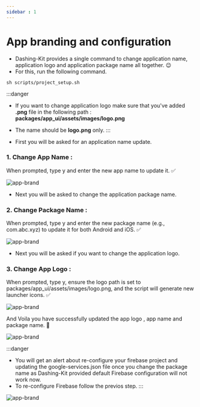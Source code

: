 ```yaml
---
sidebar : 1
---
```


 # App branding and configuration

- Dashing-Kit provides a single command to change application name, application logo and application package name all together. 😉
- For this, run the following command.

```
sh scripts/project_setup.sh
```

:::danger
- If you want to change application logo make sure that you've added **.png** file in the following path : **packages/app_ui/assets/images/logo.png**
- The name should be **logo.png** only.
:::

- First you will be asked for an application name update.

### 1. Change App Name :  
When prompted, type y and enter the new app name to update it. ✅

![app-brand](/img/app-brand/app-brand-1.png)

- Next you will be asked to change the application package name.

### 2. Change Package Name : 
When prompted, type y and enter the new package name (e.g., com.abc.xyz) to update it for both Android and iOS. ✅

![app-brand](/img/app-brand/app-brand-2.png)

- Next you will be asked if you want to change the application logo.

### 3. Change App Logo : 
When prompted, type y, ensure the logo path is set to packages/app_ui/assets/images/logo.png, and the script will generate new launcher icons. ✅

![app-brand](/img/app-brand/app-brand-3.png)

And Voila you have successfully updated the app logo , app name and package name. 🎉

![app-brand](/img/app-brand/app-brand-4.png)

:::danger
- You will get an alert about re-configure your firebase project and updating the google-services.json file once you change the package name as Dashing-Kit provided default Firebase configuration will not work now.
- To re-configure Firebase follow the previos step.
:::

![app-brand](/img/app-brand/app-brand-5.png)
